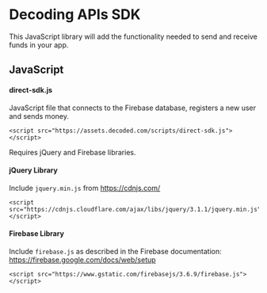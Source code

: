 Decoding APIs SDK
=========================

This JavaScript library will add the functionality needed to send and receive funds in your app.

## JavaScript

#### direct-sdk.js

JavaScript file that connects to the Firebase database, registers a new user and sends money.

```
<script src="https://assets.decoded.com/scripts/direct-sdk.js"></script>
```

Requires jQuery and Firebase libraries.

#### jQuery Library

Include `jquery.min.js` from https://cdnjs.com/

```
<script src="https://cdnjs.cloudflare.com/ajax/libs/jquery/3.1.1/jquery.min.js"></script>
```

#### Firebase Library

Include `firebase.js` as described in the Firebase documentation: https://firebase.google.com/docs/web/setup 
```
<script src="https://www.gstatic.com/firebasejs/3.6.9/firebase.js"></script>
```
